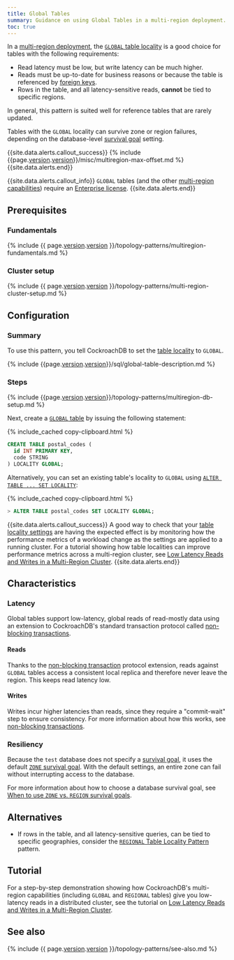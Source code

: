 ```yaml
---
title: Global Tables
summary: Guidance on using Global Tables in a multi-region deployment.
toc: true
---
```


In a [multi-region deployment](multiregion-overview.html), the [`GLOBAL` table locality](multiregion-overview.html#global-tables) is a good choice for tables with the following requirements:

- Read latency must be low, but write latency can be much higher.
- Reads must be up-to-date for business reasons or because the table is referenced by [foreign keys](foreign-key.html).
- Rows in the table, and all latency-sensitive reads, **cannot** be tied to specific regions.

In general, this pattern is suited well for reference tables that are rarely updated.

Tables with the `GLOBAL` locality can survive zone or region failures, depending on the database-level [survival goal](multiregion-overview.html#survival-goals) setting.

{{site.data.alerts.callout_success}}
{% include {{page.[version](cluster-settings.html#setting-version).[version](cluster-settings.html#setting-version)}}/misc/multiregion-max-offset.md %}
{{site.data.alerts.end}}

{{site.data.alerts.callout_info}}
`GLOBAL` tables (and the other [multi-region capabilities](multiregion-overview.html)) require an [Enterprise license](https://www.cockroachlabs.com/get-cockroachdb).
{{site.data.alerts.end}}

## Prerequisites

### Fundamentals

{% include {{ page.[version](cluster-settings.html#setting-version).[version](cluster-settings.html#setting-version) }}/topology-patterns/multiregion-fundamentals.md %}

### Cluster setup

{% include {{ page.[version](cluster-settings.html#setting-version).[version](cluster-settings.html#setting-version) }}/topology-patterns/multi-region-cluster-setup.md %}

## Configuration

### Summary

To use this pattern, you tell CockroachDB to set the [table locality](multiregion-overview.html#table-locality) to `GLOBAL`.

{% include {{page.[version](cluster-settings.html#setting-version).[version](cluster-settings.html#setting-version)}}/sql/global-table-description.md %}

### Steps

{% include {{page.[version](cluster-settings.html#setting-version).[version](cluster-settings.html#setting-version)}}/topology-patterns/multiregion-db-setup.md %}

Next, create a [`GLOBAL` table](multiregion-overview.html#global-tables) by issuing the following statement:

{% include_cached copy-clipboard.html %}
~~~ sql
CREATE TABLE postal_codes (
  id INT PRIMARY KEY,
  code STRING
) LOCALITY GLOBAL;
~~~

Alternatively, you can set an existing table's locality to `GLOBAL` using [`ALTER TABLE ... SET LOCALITY`](set-locality.html):

{% include_cached copy-clipboard.html %}
~~~ sql
> ALTER TABLE postal_codes SET LOCALITY GLOBAL;
~~~

{{site.data.alerts.callout_success}}
A good way to check that your [table locality settings](multiregion-overview.html#table-locality) are having the expected effect is by monitoring how the performance metrics of a workload change as the settings are applied to a running cluster.  For a tutorial showing how table localities can improve performance metrics across a multi-region cluster, see [Low Latency Reads and Writes in a Multi-Region Cluster](demo-low-latency-multi-region-deployment.html).
{{site.data.alerts.end}}

## Characteristics

### Latency

Global tables support low-latency, global reads of read-mostly data using an extension to CockroachDB's standard transaction protocol called [non-blocking transactions](architecture/transaction-layer.html#non-blocking-transactions).

#### Reads

Thanks to the [non-blocking transaction](architecture/transaction-layer.html#non-blocking-transactions) protocol extension, reads against `GLOBAL` tables access a consistent local replica and therefore never leave the region. This keeps read latency low.

#### Writes

Writes incur higher latencies than reads, since they require a "commit-wait" step to ensure consistency. For more information about how this works, see [non-blocking transactions](architecture/transaction-layer.html#non-blocking-transactions).

### Resiliency

Because the `test` database does not specify a [survival goal](multiregion-overview.html#survival-goals), it uses the default [`ZONE` survival goal](multiregion-overview.html#surviving-zone-failures). With the default settings, an entire zone can fail without interrupting access to the database.

For more information about how to choose a database survival goal, see [When to use `ZONE` vs. `REGION` survival goals](when-to-use-zone-vs-region-survival-goals.html).

## Alternatives

- If rows in the table, and all latency-sensitive queries, can be tied to specific geographies, consider the [`REGIONAL` Table Locality Pattern](regional-tables.html) pattern.

## Tutorial

For a step-by-step demonstration showing how CockroachDB's multi-region capabilities (including `GLOBAL` and `REGIONAL` tables) give you low-latency reads in a distributed cluster, see the tutorial on [Low Latency Reads and Writes in a Multi-Region Cluster](demo-low-latency-multi-region-deployment.html).

## See also

{% include {{ page.[version](cluster-settings.html#setting-version).[version](cluster-settings.html#setting-version) }}/topology-patterns/see-also.md %}
